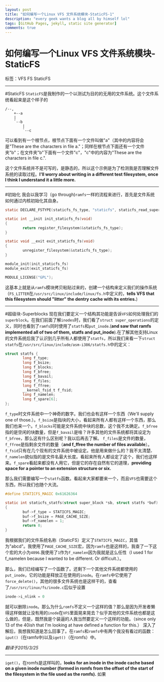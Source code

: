 ```yaml
---
layout: post
title: "如何编写一个Linux VFS 文件系统模块-StaticFS-1"
description: "every geek wants a blog all by himself lol"
tags: [GitHub Pages, jekyll, static site generator]
comments: true
---
```

# 如何编写一个Linux VFS 文件系统模块-StaticFS

标签：VFS FS StaticFS

---

#StaticFS
`StaticFS`是我制作的一个以测试为目的的无用的文件系统。这个文件系统看起来是这个样子的

~~~
/--,
    +--a
    |
    `--b
        |
        `--c
~~~

可以看到有一个根节点，根节点下面有一个文件叫做"a"（其中的内容将会是"These are the characters in file a."；同样在根节点下面还有一个文件夹"b"；在文件夹"b"下面有一个文件"c"，"c"中的内容为"These are the characters in file c.".

这个文件系统并不是可写的，是静态的，所以这个示例是为了检测我是否理解文件系统的读取过程。**I'll worry about writing in a different test filesystem, once I think I understand it a little more.**

---

#初始化
我会以我学习（go through)`ramfs`一样的流程来进行，首先是文件系统如何通过内核初始化其自身。

~~~c
static DECLARE_FSTYPE(staticfs_fs_type, "staticfs", staticfs_read_super, FS_LITTER);

static int __init init_staticfs_fs(void)
{
        return register_filesystem(&staticfs_fs_type);
}

static void __exit exit_staticfs_fs(void)
{
        unregister_filesystem(&staticfs_fs_type);
}

module_init(init_staticfs_fs)
module_exit(exit_staticfs_fs)

MODULE_LICENSE("GPL");
~~~

这基本上就是从`ramfs`模块拷贝粘贴过来的，创建一个结构来定义我们的操作系统（`FS_LITTER`在`/usr/src/linux/include/linux/fs.h`中定义的，**tells VFS that this filesystem should "litter" the dentry cache with its entries.**)

---

#超级块-Superblocks
现在我们要定义一个结构其功能是告诉`VFS`如何处理我们的`superblock`。在我们前面了解`inodes`时，我们看了`struct super_operations`的定义，同时也看到了`ramfs`同时使用了`statfs`和`put_inode`.(**and saw that ramfs implemented all of two of them, statfs and put_inode**).在了解其他支持Linux的文件系统后我了认识到几乎所有人都使用了`statfs`，所以我们来看一下`struct statfs`在`/usr/src/linux/include/asm-i386/statfs.h`中的定义：

~~~c
struct statfs {
        long f_type;
        long f_bsize;
        long f_blocks;
        long f_bfree;
        long f_bavail;
        long f_files;
        long f_ffree;
        __kernel_fsid_t f_fsid;
        long f_namelen;
        long f_spare[6];
};
~~~

`f_type`时文件系统中一个神奇的数字。我们也会有这样一个东西（We'll supply one of those.）。`f_bsize`是指块的大小，看起来所有人都有这样一个东西，那么我们也来一个。`f_blocks`可能是文件系统中块的总数，这个我不太确定。`f_bfree`指的是空闲的块数量，但是`f_bavail`是啥？许多其他的文件系统都将其设定为`f_bfree`，那么这有什么区别呢？我以后再去了解。
`f_files`是文件的数量，`f_ffree`是指剩余文件的数量（**and f_ffree the number of files available**）。`f_fsid`只有在几个现有的文件系统中被设定。他是用来做什么的？我不太清楚`。f_namelen`貌似指的是文件名最大长度。看起来所有人都设定了这个，我们也这样来。`f_spare`看起来都没有人用它，但是它的存在自然有它的道理，**providing space for a pointer to an extension structure or six.**

那么我们需要编写一个`statfs`函数。看起来大家都要来一个，而且`VFS`也需要这个东西，所以我们也随个大流。

~~~c
#define STATICFS_MAGIC 0x61626364

static int staticfs_statfs(struct super_block *sb, struct statfs *buf)
{
        buf->f_type = STATICFS_MAGIC;
        buf->f_bsize = PAGE_CACHE_SIZE;
        buf->f_namelen = 1;
        return 0;
}
~~~

我根据我们的文件系统名称（StaticFS）定义了`STATICFS_MAGIC`，其值为"abcd"。我使用了`PAGE_CACHE_SIZE`宏，因为`ramfs`也是这样的，我查了一下这个宏的大小为`4096`.我使用了`1`作为`f_namelen`因为我就是这么任性（I used 1 for f_namelen because I wanted to be different. Or difficult.）。

那么，我们已经编写了一个函数了。还剩下一个其他文件系统都使用的`put_inode`，它的功能是释放正在使用的`inode`。在`ramfs`中它使用了`force_delete()`，其他的很多文件系统也是这样干的，查看了`/usr/src/linux/fs/inode.c`后似乎设置

~~~c
inode->i_nlink = 0
~~~

就可以删除`inode`。那么为什么`romfs`不定义一个这样的值？那么是因为开发者懒得这样做就让没有用的`inode`在`VFS`里面晃来晃去？似乎其他的文件系统也都是这么做的，但是，既然我是个装逼的人我当然要定义一个这样的功能。（since only 13 of the 40ish that I'm looking at have defined a function for this.）
深入了解后，我想我知道是怎么回事了。在`ramfs`和`romfs`中有两个我没有看过的函数：`iput()`（在ramfs中)以及`iget()`（在romfs）中。

*翻译于2015/3/25*

---

`iget()`，在romfs是这样叫的，**looks for an inode in the inode cache based on a given inode number (formed in romfs from the offset of the start of the filesystem in the file used as the romfs).** 如果

